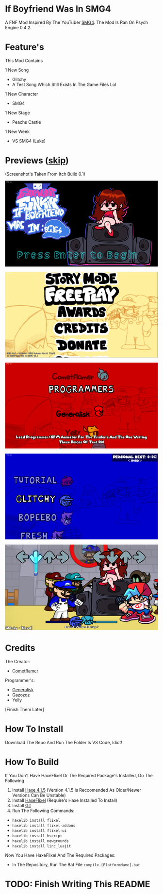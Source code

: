 # If Boyfriend Was In SMG4
A FNF Mod Inspired By The YouTuber [SMG4](https://www.youtube.com/c/SMG4). The Mod Is Ran On Psych Engine 0.4.2.
# Feature's
This Mod Contains

1 New Song
- Glitchy
- A Test Song Which Still Exists In The Game Files Lol

1 New Character
- SMG4

1 New Stage
- Peachs Castle

1 New Week
- VS SMG4 (Luke)
# Previews ([skip](#credits))
(Screenshot's Taken From Itch Build 0.1)

![Title Screen](art/readme/screenshot-preview-title.png)

![Menu](art/readme/screenshot-preview-menu.png)

![Credits](art/readme/screenshot-preview-credits.png)

![Freeplay](art/readme/screenshot-preview-freeplay.png)

![Glitchy](art/readme/screenshot-preview-glitchy.png)
# Credits
The Creator:
- [Cometflamer](https://twitter.com/cometflamer)

Programmer's:
- [Generalisk](https://www.youtube.com/channel/UCS7UTEe7YAozWVJS5gCaohQ)
- Gazozoz
- Yelly

[Finish Them Later]
# How To Install
Download The Repo And Run The Folder Is VS Code, Idiot!
# How To Build
If You Don't Have HaxeFlixel Or The Required Package's Installed, Do The Following
1) Install [Haxe 4.1.5](https://haxe.org/download/version/4.1.5/) (Version 4.1.5 Is Reccomended As Older/Newer Versions Can Be Unstable)
2) Install [HaxeFlixel](https://haxeflixel.com/documentation/install-haxeflixel/) (Require's Haxe Installed To Install)
3) Install [Git](https://git-scm.com/downloads)
4) Run The Following Commands:
- `haxelib install flixel`
- `haxelib install flixel-addons`
- `haxelib install flixel-ui`
- `haxelib install hscript`
- `haxelib install newgrounds`
- `haxelib install linc_luajit`

Now You Have HaxeFlixel And The Required Packages:
- In The Repository, Run The Bat File `compile-[PlatformName].bat`
# TODO: Finish Writing This README
